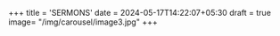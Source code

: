 +++
title = 'SERMONS'
date = 2024-05-17T14:22:07+05:30
draft = true
image= "/img/carousel/image3.jpg"
+++
